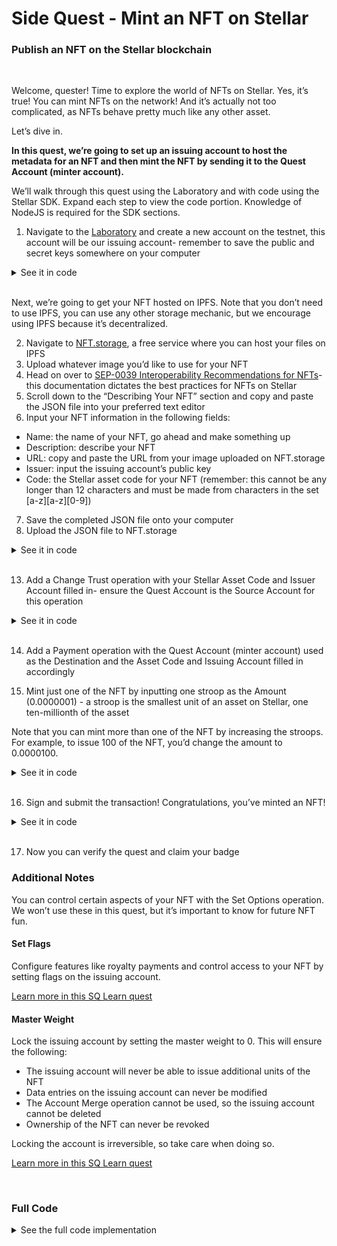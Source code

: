 # Side Quest - Mint an NFT on Stellar

### Publish an NFT on the Stellar blockchain

<br>

Welcome, quester! Time to explore the world of NFTs on Stellar. Yes, it’s true! You can mint NFTs on the network! And it’s actually not too complicated, as NFTs behave pretty much like any other asset.

Let’s dive in.

**In this quest, we’re going to set up an issuing account to host the metadata for an NFT and then mint the NFT by sending it to the Quest Account (minter account).**

We’ll walk through this quest using the Laboratory and with code using the Stellar SDK. Expand each step to view the code portion. Knowledge of NodeJS is required for the SDK sections.

1. Navigate to the [Laboratory](https://laboratory.stellar.org/#account-creator?network=test) and create a new account on the testnet, this account will be our issuing account- remember to save the public and secret keys somewhere on your computer

<details>
<summary>See it in code</summary>
<br>

```javascript
// Include the StellarSDK.
const StellarSdk = require("stellar-sdk");
const fetch = require("node-fetch");

// Generate two Keypairs: one for issuing the NFT, and one for receiving it.
const issuerKeypair = StellarSdk.Keypair.random();
const receiverKeypair = StellarSdk.Keypair.fromSecret(
  "SECRET_KEY_FOR_YOUR_QUEST_ACCOUNT"
);

// Optional: Log the keypair details if you want to save the information for later.
console.log(`Issuer Public Key: ${issuerKeypair.publicKey()}`);
console.log(`Issuer Secret Key: ${issuerKeypair.secret()}`);
console.log(`Receiver Public Key: ${receiverKeypair.publicKey()}`);
console.log(`Receiver Secret Key: ${receiverKeypair.secret()}`);
```

Fund your accounts with Friendbot

```javascript
// Fund both accounts using Friendbot. We're performing the fetch operation, and ensuring the response comes back "OK".
await Promise.all(
  [issuerKeypair, receiverKeypair].map(async (kp) => {
    // Set up the Friendbot URL endpoints
    const friendbotUrl = `https://friendbot.stellar.org?addr=${kp.publicKey()}`;
    let response = await fetch(friendbotUrl);

    // // Optional: Looking at the responses from fetch
    // let json = await response.json();
    // console.log(json);

    // Check that the response is OK, and give a confirmation message.
    if (response.ok) {
      console.log(`Account ${kp.publicKey()} successfully funded.`);
    } else {
      console.log(`Something went wrong funding account: ${kp.publicKey}.`);
    }
  })
);
```

</details>
<br>

Next, we’re going to get your NFT hosted on IPFS. Note that you don’t need to use IPFS, you can use any other storage mechanic, but we encourage using IPFS because it’s decentralized.

2. Navigate to [NFT.storage](https://nft.storage/), a free service where you can host your files on IPFS
3. Upload whatever image you’d like to use for your NFT
4. Head on over to [SEP-0039 Interoperability Recommendations for NFTs](https://github.com/stellar/stellar-protocol/blob/master/ecosystem/sep-0039.md)- this documentation dictates the best practices for NFTs on Stellar
5. Scroll down to the “Describing Your NFT” section and copy and paste the JSON file into your preferred text editor
6. Input your NFT information in the following fields:

- Name: the name of your NFT, go ahead and make something up
- Description: describe your NFT
- URL: copy and paste the URL from your image uploaded on NFT.storage
- Issuer: input the issuing account’s public key
- Code: the Stellar asset code for your NFT (remember: this cannot be any longer than 12 characters and must be made from characters in the set [a-z][a-z][0-9])

7. Save the completed JSON file onto your computer
8. Upload the JSON file to NFT.storage

<details>
<summary>See it in code</summary>
<br>

```javascript
const { NFTStorage, Blob } = require("nft.storage");
const fs = require("fs");

// Create the Asset so we can issue it on the network.
const nftAsset = new StellarSdk.Asset("vvNFT", issuerKeypair.publicKey());

// Store the Image and metadata using nft.storage
const NFT_STORAGE_TOKEN = "your_api_key"; // Get this from https://nft.storage/manage
const IMAGE_PATH = "/path/to/your/image.jpg";
const client = new NFTStorage({ token: NFT_STORAGE_TOKEN });

const imageCID = await client.storeBlob(
  new Blob([fs.readFileSync(IMAGE_PATH)])
);
console.log(`imageCID: ${imageCID}`);

const metadata = {
  name: "Very Valuable NFT",
  description:
    "This is the most valuable NFT available on any blockchain. Ever.",
  url: `ipfs://${imageCID}`,
  issuer: nftAsset.getIssuer(),
  code: nftAsset.getCode(),
};
const metadataCID = await client.storeBlob(
  new Blob([JSON.stringify(metadata)])
);
console.log(`metadataCID: ${metadataCID}`);
```

</details>
<br>

13. Add a Change Trust operation with your Stellar Asset Code and Issuer Account filled in- ensure the Quest Account is the Source Account for this operation

<details>
<summary>See it in code</summary>
<br>

```javascript
// Perform a `changeTrust` operation to create a trustline for the receiver account.
transaction = transaction.addOperation(
  StellarSdk.Operation.changeTrust({
    asset: nftAsset,
    limit: "0.0000001",
    source: receiverKeypair.publicKey(),
  })
);
```

</details>
<br>

14. Add a Payment operation with the Quest Account (minter account) used as the Destination and the Asset Code and Issuing Account filled in accordingly

15. Mint just one of the NFT by inputting one stroop as the Amount (0.0000001) - a stroop is the smallest unit of an asset on Stellar, one ten-millionth of the asset

Note that you can mint more than one of the NFT by increasing the stroops. For example, to issue 100 of the NFT, you’d change the amount to 0.0000100.

<details>
<summary>See it in code</summary>
<br>

```javascript
// Add a `payment` operation to send the NFT to the receiving account.
transaction = transaction.addOperation(
  StellarSdk.Operation.payment({
    destination: receiverKeypair.publicKey(),
    asset: nftAsset,
    amount: "0.0000001",
    source: issuerKeypair.publicKey(),
  })
);
```

</details>
<br>

16. Sign and submit the transaction! Congratulations, you’ve minted an NFT!

<details>
<summary>See it in code</summary>
<br>

```javascript
// setTimeout is required for a transaction, and it also must be built.
transaction = transaction.setTimeout(30).build();

// Sign the transaction with the necessary keypairs.
transaction.sign(issuerKeypair);
transaction.sign(receiverKeypair);

try {
  await server.submitTransaction(transaction);
  console.log("The asset has been issued to the receiver");
} catch (error) {
  console.log(`${error}. More details: \n${error.response.data}`);
}
```

</details>
<br>

17. Now you can verify the quest and claim your badge

### Additional Notes

You can control certain aspects of your NFT with the Set Options operation. We won’t use these in this quest, but it’s important to know for future NFT fun.

#### Set Flags

Configure features like royalty payments and control access to your NFT by setting flags on the issuing account.

[Learn more in this SQ Learn quest](https://quest.stellar.org/learn/series/2/quest/5)

#### Master Weight

Lock the issuing account by setting the master weight to 0. This will ensure the following:

- The issuing account will never be able to issue additional units of the NFT
- Data entries on the issuing account can never be modified
- The Account Merge operation cannot be used, so the issuing account cannot be deleted
- Ownership of the NFT can never be revoked

Locking the account is irreversible, so take care when doing so.

[Learn more in this SQ Learn quest](https://quest.stellar.org/learn/series/2/quest/4)

<br>

### Full Code

<details>
<summary>See the full code implementation</summary>
<br>

```javascript
(async () => {
  // Include the StellarSDK and some other utilities.
  const StellarSdk = require("stellar-sdk");
  const fetch = require("node-fetch");
  const { NFTStorage, Blob } = require("nft.storage");
  const fs = require("fs");

  // Generate two Keypairs: one for issuing the NFT, and one for receiving it.
  const issuerKeypair = StellarSdk.Keypair.random();
  const receiverKeypair = StellarSdk.Keypair.fromSecret(
    "SECRET_KEY_FOR_YOUR_QUEST_ACCOUNT"
  );

  // Optional: Log the keypair details if you want to save the information for later.
  console.log(`Issuer Public Key: ${issuerKeypair.publicKey()}`);
  console.log(`Issuer Secret Key: ${issuerKeypair.secret()}`);
  console.log(`Receiver Public Key: ${receiverKeypair.publicKey()}`);
  console.log(`Receiver Secret Key: ${receiverKeypair.secret()}`);

  // Fund both accounts using Friendbot. We're performing the fetch operation, and ensuring the response comes back "OK".
  await Promise.all(
    [issuerKeypair, receiverKeypair].map(async (kp) => {
      // Set up the Friendbot URL endpoints
      const friendbotUrl = `https://friendbot.stellar.org?addr=${kp.publicKey()}`;
      let response = await fetch(friendbotUrl);

      // // Optional: Looking at the responses from fetch
      // let json = await response.json();
      // console.log(json);

      // Check that the response is OK, and give a confirmation message.
      if (response.ok) {
        console.log(`Account ${kp.publicKey()} successfully funded.`);
      } else {
        console.log(`Something went wrong funding account: ${kp.publicKey}.`);
      }
    })
  );

  // Create the Asset so we can issue it on the network.
  const nftAsset = new StellarSdk.Asset("vvNFT", issuerKeypair.publicKey());

  // Store the Image and metadata using nft.storage
  const NFT_STORAGE_TOKEN = "your_api_key"; // Get this from https://nft.storage/manage
  const IMAGE_PATH = "/path/to/your/image.jpg";
  const client = new NFTStorage({ token: NFT_STORAGE_TOKEN });

  const imageCID = await client.storeBlob(
    new Blob([fs.readFileSync(IMAGE_PATH)])
  );
  console.log(`imageCID: ${imageCID}`);

  const metadata = {
    name: "Very Valuable NFT",
    description:
      "This is the most valuable NFT available on any blockchain. Ever.",
    url: `ipfs://${imageCID}`,
    issuer: nftAsset.getIssuer(),
    code: nftAsset.getCode(),
  };
  const metadataCID = await client.storeBlob(
    new Blob([JSON.stringify(metadata)])
  );
  console.log(`metadataCID: ${metadataCID}`);

  // Connect to the testnet with the StellarSdk.
  const server = new StellarSdk.Server("https://horizon-testnet.stellar.org");
  const account = await server.loadAccount(issuerKeypair.publicKey());

  // Build a transaction that mints the NFT.
  let transaction = new StellarSdk.TransactionBuilder(account, {
    fee: StellarSdk.BASE_FEE,
    networkPassphrase: StellarSdk.Networks.TESTNET,
  })
    // Add the NFT metadata to the issuer account using a `manageData` operation.
    .addOperation(
      StellarSdk.Operation.manageData({
        name: "ipfshash",
        value: metadataCID,
        source: issuerKeypair.publicKey(),
      })
    )
    // Perform a `changeTrust` operation to create a trustline for the receiver account.
    .addOperation(
      StellarSdk.Operation.changeTrust({
        asset: nftAsset,
        limit: "0.0000001",
        source: receiverKeypair.publicKey(),
      })
    )
    // Add a `payment` operation to send the NFT to the receiving account.
    .addOperation(
      StellarSdk.Operation.payment({
        destination: receiverKeypair.publicKey(),
        asset: nftAsset,
        amount: "0.0000001",
        source: issuerKeypair.publicKey(),
      })
    )
    // setTimeout is required for a transaction, and it also must be built.
    .setTimeout(30)
    .build();

  // Sign the transaction with the necessary keypairs.
  transaction.sign(issuerKeypair);
  transaction.sign(receiverKeypair);

  try {
    await server.submitTransaction(transaction);
    console.log("The asset has been issued to the receiver");
  } catch (error) {
    console.log(`${error}. More details: \n${error.response.data}`);
  }
})();
```

</details>
<br>
